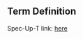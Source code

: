 ## Term Definition

Spec-Up-T link: <a href='https://weboftrust.github.io/WOT-terms/docs/glossary/interoperable'>here</a>
